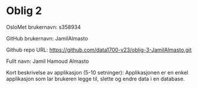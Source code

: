 Oblig 2
=======
OsloMet brukernavn: s358934

GitHub brukernavn: JamilAlmasto

Github repo URL: https://github.com/data1700-v23/oblig-3-JamilAlmasto.git

Fullt navn: Jamil Hamoud Almasto

Kort beskrivelse av applikasjon (5-10 setninger):
Applikasjonen er en enkel applikasjon som lar brukeren legge til, slette og endre data i en database.



